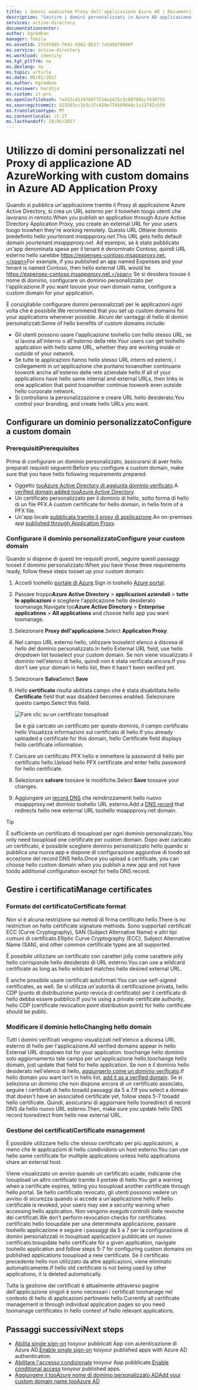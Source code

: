 ```yaml
---
title: i domini aaaCustom Proxy dell'applicazione Azure AD | Documenti Microsoft
description: "Gestire i domini personalizzati in Azure AD applicazione Proxy in modo tale URL hello per app hello è hello uguali indipendentemente dal fatto in cui gli utenti diritti di accesso."
services: active-directory
documentationcenter: 
author: kgremban
manager: femila
ms.assetid: 2fe9f895-f641-4362-8b27-7a5d08f8600f
ms.service: active-directory
ms.workload: identity
ms.tgt_pltfrm: na
ms.devlang: na
ms.topic: article
ms.date: 08/01/2017
ms.author: kgremban
ms.reviewer: harshja
ms.custom: it-pro
ms.openlocfilehash: 7a433c411976077210a2435c3c087991c7430755
ms.sourcegitcommit: 523283cc1b3c37c428e77850964dc1c33742c5f0
ms.translationtype: MT
ms.contentlocale: it-IT
ms.lasthandoff: 10/06/2017
---
```

# <a name="working-with-custom-domains-in-azure-ad-application-proxy"></a><span data-ttu-id="00252-103">Utilizzo di domini personalizzati nel Proxy di applicazione AD Azure</span><span class="sxs-lookup"><span data-stu-id="00252-103">Working with custom domains in Azure AD Application Proxy</span></span>

<span data-ttu-id="00252-104">Quando si pubblica un'applicazione tramite il Proxy di applicazione Azure Active Directory, si crea un URL esterno per il toowhen toogo utenti che lavorano in remoto.</span><span class="sxs-lookup"><span data-stu-id="00252-104">When you publish an application through Azure Active Directory Application Proxy, you create an external URL for your users toogo toowhen they're working remotely.</span></span> <span data-ttu-id="00252-105">Questo URL Ottiene dominio predefinito hello *yourtenant.msappproxy.net*.</span><span class="sxs-lookup"><span data-stu-id="00252-105">This URL gets hello default domain *yourtenant.msappproxy.net*.</span></span> <span data-ttu-id="00252-106">Ad esempio, se è stato pubblicato un'app denominata spese per il tenant è denominato Contoso, quindi URL esterno hello sarebbe https://expenses-contoso.msappproxy.net.</span><span class="sxs-lookup"><span data-stu-id="00252-106">For example, if you published an app named Expenses and your tenant is named Contoso, then hello external URL would be https://expenses-contoso.msappproxy.net.</span></span> <span data-ttu-id="00252-107">Se si desidera toouse il nome di dominio, configurare un dominio personalizzato per l'applicazione.</span><span class="sxs-lookup"><span data-stu-id="00252-107">If you want toouse your own domain name, configure a custom domain for your application.</span></span> 

<span data-ttu-id="00252-108">È consigliabile configurare domini personalizzati per le applicazioni ogni volta che è possibile.</span><span class="sxs-lookup"><span data-stu-id="00252-108">We recommend that you set up custom domains for your applications whenever possible.</span></span> <span data-ttu-id="00252-109">Alcuni dei vantaggi di hello di domini personalizzati:</span><span class="sxs-lookup"><span data-stu-id="00252-109">Some of hello benefits of custom domains include:</span></span>

- <span data-ttu-id="00252-110">Gli utenti possono usare l'applicazione toohello con hello stesso URL, se si lavora all'interno o all'esterno della rete.</span><span class="sxs-lookup"><span data-stu-id="00252-110">Your users can get toohello application with hello same URL, whether they are working inside or outside of your network.</span></span>
- <span data-ttu-id="00252-111">Se tutte le applicazioni hanno hello stesso URL interni ed esterni, i collegamenti in un'applicazione che puntano tooanother continuano toowork anche all'esterno delle rete aziendale hello.</span><span class="sxs-lookup"><span data-stu-id="00252-111">If all of your applications have hello same internal and external URLs, then links in one application that point tooanother continue toowork even outside hello corporate network.</span></span> 
- <span data-ttu-id="00252-112">Si controllano la personalizzazione e creare URL hello desiderato.</span><span class="sxs-lookup"><span data-stu-id="00252-112">You control your branding, and create hello URLs you want.</span></span> 


## <a name="configure-a-custom-domain"></a><span data-ttu-id="00252-113">Configurare un dominio personalizzato</span><span class="sxs-lookup"><span data-stu-id="00252-113">Configure a custom domain</span></span>

### <a name="prerequisites"></a><span data-ttu-id="00252-114">Prerequisiti</span><span class="sxs-lookup"><span data-stu-id="00252-114">Prerequisites</span></span>

<span data-ttu-id="00252-115">Prima di configurare un dominio personalizzato, assicurarsi di aver hello preparati requisiti seguenti:</span><span class="sxs-lookup"><span data-stu-id="00252-115">Before you configure a custom domain, make sure that you have hello following requirements prepared:</span></span> 
- <span data-ttu-id="00252-116">Oggetto [tooAzure Active Directory di aggiunta dominio verificato](active-directory-domains-add-azure-portal.md).</span><span class="sxs-lookup"><span data-stu-id="00252-116">A [verified domain added tooAzure Active Directory](active-directory-domains-add-azure-portal.md).</span></span>
- <span data-ttu-id="00252-117">Un certificato personalizzato per il dominio di hello, sotto forma di hello di un file PFX.</span><span class="sxs-lookup"><span data-stu-id="00252-117">A custom certificate for hello domain, in hello form of a PFX file.</span></span> 
- <span data-ttu-id="00252-118">Un'app locale [pubblicata tramite il proxy di applicazione](application-proxy-publish-azure-portal.md).</span><span class="sxs-lookup"><span data-stu-id="00252-118">An on-premises app [published through Application Proxy](application-proxy-publish-azure-portal.md).</span></span>

### <a name="configure-your-custom-domain"></a><span data-ttu-id="00252-119">Configurare il dominio personalizzato</span><span class="sxs-lookup"><span data-stu-id="00252-119">Configure your custom domain</span></span>

<span data-ttu-id="00252-120">Quando si dispone di questi tre requisiti pronti, seguire questi passaggi tooset il dominio personalizzato:</span><span class="sxs-lookup"><span data-stu-id="00252-120">When you have those three requirements ready, follow these steps tooset up your custom domain:</span></span>

1. <span data-ttu-id="00252-121">Accedi toohello [portale di Azure](https://portal.azure.com).</span><span class="sxs-lookup"><span data-stu-id="00252-121">Sign in toohello [Azure portal](https://portal.azure.com).</span></span>
2. <span data-ttu-id="00252-122">Passare troppo**Azure Active Directory** > **applicazioni aziendali** > **tutte le applicazioni** e scegliere l'applicazione hello desiderato toomanage.</span><span class="sxs-lookup"><span data-stu-id="00252-122">Navigate too**Azure Active Directory** > **Enterprise applications** > **All applications** and choose hello app you want toomanage.</span></span>
3. <span data-ttu-id="00252-123">Selezionare **Proxy dell'applicazione**.</span><span class="sxs-lookup"><span data-stu-id="00252-123">Select **Application Proxy**.</span></span> 
4. <span data-ttu-id="00252-124">Nel campo URL esterno hello, utilizzare tooselect elenco a discesa di hello del dominio personalizzato.</span><span class="sxs-lookup"><span data-stu-id="00252-124">In hello External URL field, use hello dropdown list tooselect your custom domain.</span></span> <span data-ttu-id="00252-125">Se non viene visualizzato il dominio nell'elenco di hello, quindi non è stata verificata ancora.</span><span class="sxs-lookup"><span data-stu-id="00252-125">If you don't see your domain in hello list, then it hasn't been verified yet.</span></span> 
5. <span data-ttu-id="00252-126">Selezionare **Salva**</span><span class="sxs-lookup"><span data-stu-id="00252-126">Select **Save**</span></span>
5. <span data-ttu-id="00252-127">Hello **certificato** risulta abilitata campo che è stata disabilitata.</span><span class="sxs-lookup"><span data-stu-id="00252-127">hello **Certificate** field that was disabled becomes enabled.</span></span> <span data-ttu-id="00252-128">Selezionare questo campo.</span><span class="sxs-lookup"><span data-stu-id="00252-128">Select this field.</span></span> 

   ![Fare clic su un certificato tooupload](./media/active-directory-application-proxy-custom-domains/certificate.png)

   <span data-ttu-id="00252-130">Se è già caricato un certificato per questo dominio, il campo certificato hello Visualizza informazioni sul certificato di hello.</span><span class="sxs-lookup"><span data-stu-id="00252-130">If you already uploaded a certificate for this domain, hello Certificate field displays hello certificate information.</span></span> 

6. <span data-ttu-id="00252-131">Caricare un certificato PFX hello e immettere la password di hello per certificato hello.</span><span class="sxs-lookup"><span data-stu-id="00252-131">Upload hello PFX certificate and enter hello password for hello certificate.</span></span> 
7. <span data-ttu-id="00252-132">Selezionare **salvare** toosave le modifiche.</span><span class="sxs-lookup"><span data-stu-id="00252-132">Select **Save** toosave your changes.</span></span> 
8. <span data-ttu-id="00252-133">Aggiungere un [record DNS](../dns/dns-operations-recordsets-portal.md) che reindirizzamenti hello nuovo msappproxy.net dominio toohello URL esterno.</span><span class="sxs-lookup"><span data-stu-id="00252-133">Add a [DNS record](../dns/dns-operations-recordsets-portal.md) that redirects hello new external URL toohello msappproxy.net domain.</span></span> 

>[!TIP] 
><span data-ttu-id="00252-134">È sufficiente un certificato di tooupload per ogni dominio personalizzato.</span><span class="sxs-lookup"><span data-stu-id="00252-134">You only need tooupload one certificate per custom domain.</span></span> <span data-ttu-id="00252-135">Dopo aver caricato un certificato, è possibile scegliere dominio personalizzato hello quando si pubblica una nuova app e dispone di configurazione aggiuntive di toodo ad eccezione dei record DNS hello.</span><span class="sxs-lookup"><span data-stu-id="00252-135">Once you upload a certificate, you can choose hello custom domain when you publish a new app and not have toodo additional configuration except for hello DNS record.</span></span> 

## <a name="manage-certificates"></a><span data-ttu-id="00252-136">Gestire i certificati</span><span class="sxs-lookup"><span data-stu-id="00252-136">Manage certificates</span></span>

### <a name="certificate-format"></a><span data-ttu-id="00252-137">Formato del certificato</span><span class="sxs-lookup"><span data-stu-id="00252-137">Certificate format</span></span>
<span data-ttu-id="00252-138">Non vi è alcuna restrizione sui metodi di firma certificato hello.</span><span class="sxs-lookup"><span data-stu-id="00252-138">There is no restriction on hello certificate signature methods.</span></span> <span data-ttu-id="00252-139">Sono supportati certificati ECC (Curve Cryptography), SAN (Subject Alternative Name) e altri tipi comuni di certificato.</span><span class="sxs-lookup"><span data-stu-id="00252-139">Elliptic Curve Cryptography (ECC), Subject Alternative Name (SAN), and other common certificate types are all supported.</span></span> 

<span data-ttu-id="00252-140">È possibile utilizzare un certificato con caratteri jolly come carattere jolly hello corrisponde hello desiderato di URL esterno.</span><span class="sxs-lookup"><span data-stu-id="00252-140">You can use a wildcard certificate as long as hello wildcard matches hello desired external URL.</span></span> 

<span data-ttu-id="00252-141">È anche possibile usare certificati autofirmati.</span><span class="sxs-lookup"><span data-stu-id="00252-141">You can use self-signed certificates, as well.</span></span> <span data-ttu-id="00252-142">Se si utilizza un'autorità di certificazione privata, hello CDP (punto di distribuzione punto revoca di certificato) per il certificato di hello debba essere pubblico.</span><span class="sxs-lookup"><span data-stu-id="00252-142">If you’re using a private certificate authority, hello CDP (certificate revocation point distribution point) for hello certificate should be public.</span></span>

### <a name="changing-hello-domain"></a><span data-ttu-id="00252-143">Modificare il dominio hello</span><span class="sxs-lookup"><span data-stu-id="00252-143">Changing hello domain</span></span>
<span data-ttu-id="00252-144">Tutti i domini verificati vengono visualizzati nell'elenco a discesa URL esterno di hello per l'applicazione.</span><span class="sxs-lookup"><span data-stu-id="00252-144">All verified domains appear in hello External URL dropdown list for your application.</span></span> <span data-ttu-id="00252-145">toochange hello dominio solo aggiornamento tale campo per un'applicazione hello.</span><span class="sxs-lookup"><span data-stu-id="00252-145">toochange hello domain, just update that field for hello application.</span></span> <span data-ttu-id="00252-146">Se non è il dominio hello desiderato nell'elenco di hello, [aggiungerlo come un dominio verificato](active-directory-domains-add-azure-portal.md).</span><span class="sxs-lookup"><span data-stu-id="00252-146">If hello domain you want isn't in hello list, [add it as a verified domain](active-directory-domains-add-azure-portal.md).</span></span> <span data-ttu-id="00252-147">Se si seleziona un dominio che non dispone ancora di un certificato associato, seguire i certificati di hello tooadd passaggi da 5 a 7.</span><span class="sxs-lookup"><span data-stu-id="00252-147">If you select a domain that doesn't have an associated certificate yet, follow steps 5-7 tooadd hello certificate.</span></span> <span data-ttu-id="00252-148">Quindi, assicurarsi di aggiornare hello tooredirect di record DNS da hello nuovo URL esterno.</span><span class="sxs-lookup"><span data-stu-id="00252-148">Then, make sure you update hello DNS record tooredirect from hello new external URL.</span></span> 

### <a name="certificate-management"></a><span data-ttu-id="00252-149">Gestione dei certificati</span><span class="sxs-lookup"><span data-stu-id="00252-149">Certificate management</span></span>
<span data-ttu-id="00252-150">È possibile utilizzare hello che stesso certificato per più applicazioni, a meno che le applicazioni di hello condividono un host esterno.</span><span class="sxs-lookup"><span data-stu-id="00252-150">You can use hello same certificate for multiple applications unless hello applications share an external host.</span></span> 

<span data-ttu-id="00252-151">Viene visualizzato un avviso quando un certificato scade, indicante che tooupload un altro certificato tramite il portale di hello.</span><span class="sxs-lookup"><span data-stu-id="00252-151">You get a warning when a certificate expires, telling you tooupload another certificate through hello portal.</span></span> <span data-ttu-id="00252-152">Se hello certificato revocato, gli utenti possono vedere un avviso di sicurezza quando si accede a un'applicazione hello.</span><span class="sxs-lookup"><span data-stu-id="00252-152">If hello certificate is revoked, your users may see a security warning when accessing hello application.</span></span> <span data-ttu-id="00252-153">Non vengono eseguiti controlli delle revoche dei certificati.</span><span class="sxs-lookup"><span data-stu-id="00252-153">We don’t perform revocation checks for certificates.</span></span>  <span data-ttu-id="00252-154">certificato hello tooupdate per una determinata applicazione, passare toohello applicazione e seguire i passaggi da 5 a 7 per la configurazione di domini personalizzati in tooupload applicazioni pubblicate un nuovo certificato.</span><span class="sxs-lookup"><span data-stu-id="00252-154">tooupdate hello certificate for a given application, navigate toohello application and follow steps 5-7 for configuring custom domains on published applications tooupload a new certificate.</span></span> <span data-ttu-id="00252-155">Se il certificato precedente hello non utilizzato da altre applicazioni, viene eliminato automaticamente.</span><span class="sxs-lookup"><span data-stu-id="00252-155">If hello old certificate is not being used by other applications, it is deleted automatically.</span></span> 

<span data-ttu-id="00252-156">Tutta la gestione dei certificati è attualmente attraverso pagine dell'applicazione singoli è sono necessari i certificati toomanage nel contesto di hello di applicazioni pertinente hello.</span><span class="sxs-lookup"><span data-stu-id="00252-156">Currently all certificate management is through individual application pages so you need toomanage certificates in hello context of hello relevant applications.</span></span> 

## <a name="next-steps"></a><span data-ttu-id="00252-157">Passaggi successivi</span><span class="sxs-lookup"><span data-stu-id="00252-157">Next steps</span></span>
* <span data-ttu-id="00252-158">[Abilita single sign-on](active-directory-application-proxy-sso-using-kcd.md) tooyour pubblicati App con autenticazione di Azure AD.</span><span class="sxs-lookup"><span data-stu-id="00252-158">[Enable single sign-on](active-directory-application-proxy-sso-using-kcd.md) tooyour published apps with Azure AD authentication.</span></span>
* <span data-ttu-id="00252-159">[Abilitare l'accesso condizionale](active-directory-application-proxy-conditional-access.md) tooyour App pubblicate.</span><span class="sxs-lookup"><span data-stu-id="00252-159">[Enable conditional access](active-directory-application-proxy-conditional-access.md) tooyour published apps.</span></span>
* [<span data-ttu-id="00252-160">Aggiungere il tooAzure nome di dominio personalizzato AD</span><span class="sxs-lookup"><span data-stu-id="00252-160">Add your custom domain name tooAzure AD</span></span>](active-directory-domains-add-azure-portal.md)


